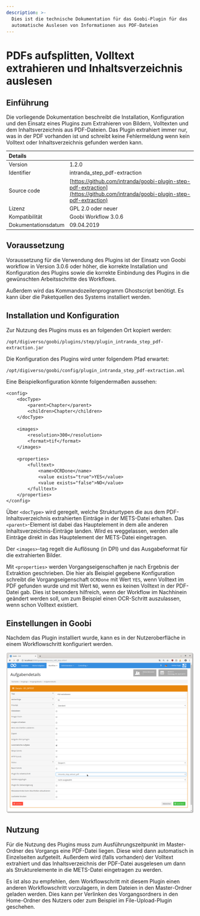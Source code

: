 ```yaml
---
description: >-
  Dies ist die technische Dokumentation für das Goobi-Plugin für das
  automatische Auslesen von Informationen aus PDF-Dateien
---
```


# PDFs aufsplitten, Volltext extrahieren und Inhaltsverzeichnis auslesen

## Einführung

Die vorliegende Dokumentation beschreibt die Installation, Konfiguration und den Einsatz eines Plugins zum Extrahieren von Bildern, Volltexten und dem Inhaltsverzeichnis aus PDF-Dateien. Das Plugin extrahiert immer nur, was in der PDF vorhanden ist und schreibt keine Fehlermeldung wenn kein Volltext oder Inhaltsverzeichnis gefunden werden kann.

| Details |  |
| :--- | :--- |
| Version | 1.2.0 |
| Identifier | intranda\_step\_pdf-extraction |
| Source code | [https://github.com/intranda/goobi-plugin-step-pdf-extraction](https://github.com/intranda/goobi-plugin-step-pdf-extraction) |
| Lizenz | GPL 2.0 oder neuer |
| Kompatibilität | Goobi Workflow 3.0.6 |
| Dokumentationsdatum | 09.04.2019 |

## Voraussetzung

Voraussetzung für die Verwendung des Plugins ist der Einsatz von Goobi workflow in Version 3.0.6 oder höher, die korrekte Installation und Konfiguration des Plugins sowie die korrekte Einbindung des Plugins in die gewünschten Arbeitsschritte des Workflows.

Außerdem wird das Kommandozeilenprogramm Ghostscript benötigt. Es kann über die Paketquellen des Systems installiert werden.

## Installation und Konfiguration <a id="installation-und-konfiguration"></a>

Zur Nutzung des Plugins muss es an folgenden Ort kopiert werden:

```text
/opt/digiverso/goobi/plugins/step/plugin_intranda_step_pdf-extraction.jar
```

Die Konfiguration des Plugins wird unter folgendem Pfad erwartet:

```text
/opt/digiverso/goobi/config/plugin_intranda_step_pdf-extraction.xml
```

Eine Beispielkonfiguration könnte folgendermaßen aussehen:

```markup
<config>
    <docType>
        <parent>Chapter</parent>
        <children>Chapter</children>
    </docType>

    <images>
        <resolution>300</resolution>
        <format>tif</format>
    </images>

    <properties>
        <fulltext>
            <name>OCRDone</name>
            <value exists="true">YES</value>
            <value exists="false">NO</value>
        </fulltext>
    </properties>
</config>
```

Über `<docType>` wird geregelt, welche Strukturtypen die aus dem PDF-Inhaltsverzeichnis extrahierten Einträge in der METS-Datei erhalten. Das `<parent>`-Element ist dabei das Hauptelement in dem alle anderen Inhaltsverzeichnis-Einträge landen. Wird es weggelassen, werden alle Einträge direkt in das Hauptelement der METS-Datei eingetragen.

Der `<images>`-tag regelt die Auflösung \(in DPI\) und das Ausgabeformat für die extrahierten Bilder.

Mit `<properties>` werden Vorgangseigenschaften je nach Ergebnis der Extraktion geschrieben. Die hier als Beispiel gegebene Konfiguration schreibt die Vorgangseigenschaft `OCRDone` mit Wert `YES`, wenn Volltext im PDF gefunden wurde und mit Wert `NO`, wenn es keinen Volltext in der PDF-Datei gab. Dies ist besonders hilfreich, wenn der Workflow im Nachhinein geändert werden soll, um zum Beispiel einen OCR-Schritt auszulassen, wenn schon Volltext existiert.

## Einstellungen in Goobi

Nachdem das Plugin installiert wurde, kann es in der Nutzeroberfläche in einem Workflowschritt konfiguriert werden.

![](../.gitbook/assets/intranda_step_pdf_extraction.png)

## Nutzung

Für die Nutzung des Plugins muss zum Ausführungszeitpunkt im Master-Ordner des Vorgangs eine PDF-Datei liegen. Diese wird dann automatisch in Einzelseiten aufgeteilt. Außerdem wird \(falls vorhanden\) der Volltext extrahiert und das Inhaltsverzeichnis der PDF-Datei ausgelesen um dann als Strukturelemente in die METS-Datei eingetragen zu werden.

Es ist also zu empfehlen, dem Workflowschritt mit diesem Plugin einen anderen Workflowschritt vorzulagern, in dem Dateien in den Master-Ordner geladen werden. Dies kann per Verlinken des Vorgangsordners in den Home-Ordner des Nutzers oder zum Beispiel im File-Upload-Plugin geschehen.

